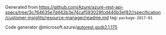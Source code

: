 Generated from https://github.com/Azure/azure-rest-api-specs/tree/3c764635e7d442b3e74caf593029fcd440b3ef82//specification/customer-insights/resource-manager/readme.md tag: `package-2017-01`

Code generator @microsoft.azure/autorest.go@2.1.175


